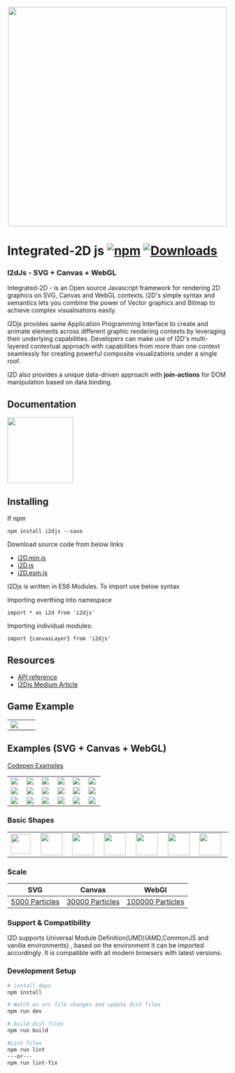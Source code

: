 <p align="center">
  <img src="https://github.com/I2Djs/I2Djs/blob/master/i2djsLogo.png?raw=true" width=500>
</p>

# Integrated-2D js [![npm](https://img.shields.io/npm/v/i2djs.svg)](https://www.npmjs.com/package/i2djs) [![Downloads](https://img.shields.io/npm/dm/i2djs.svg)](https://www.npmjs.com/package/i2djs)

### I2dJs - SVG + Canvas + WebGL

Integrated-2D - is an Open source Javascript framework for rendering 2D graphics on SVG, Canvas and WebGL contexts. I2D's simple syntax and semantics lets you combine the power of Vector graphics and Bitmap to achieve complex visualisations easily.

I2Djs provides same Application Programming Interface to create and animate elements across different graphic rendering contexts by leveraging their underlying capabilities. Developers can make use of I2D's multi-layered contextual approach with capabilities from more than one context seamlessly for creating powerful composite visualizations under a single roof.

I2D also provides a unique data-driven approach with **join-actions** for DOM manipulation based on data binding.

## Documentation

<a href="https://nswamy14.gitbook.io/i2djs/"><img width='150' src="https://raw.githubusercontent.com/I2Djs/I2Djs/snaps/examples/snaps/gitbookIcon.png"></a>

## Installing

If npm

```
npm install i2djs --save
```

Download source code from below links

-   [i2D.min.js](https://raw.githubusercontent.com/I2djs/I2D/master/dist/i2d.min.js)
-   [i2D.js](https://raw.githubusercontent.com/I2djs/I2D/master/dist/i2d.js)
-   [i2D.esm.js](https://raw.githubusercontent.com/I2djs/I2D/master/dist/i2d.esm.js)

I2Djs is written in ES6 Modules. To import use below syntax

Importing everthing into namespace

```
import * as i2d from 'i2djs'
```

Importing individual modules:

```
import {canvasLayer} from 'i2djs'
```

## Resources

-   [API reference](https://nswamy14.gitbook.io/i2djs)
-   [I2Djs Medium Article](https://medium.com/@narayanaswamy14/i2djs-integrated-2d-js-328549ef642)

## Game Example

<table>
    <tr>
      <td width="50%"><a href="https://codepen.io/nswamy14/pen/WNvdqJg">
        <img src="https://raw.githubusercontent.com/I2Djs/I2Djs/snaps/examples/snaps/gameloop.gif">
        </a>
      </td>
    </tr>
</table>

## Examples (SVG + Canvas + WebGL)

[Codepen Examples](https://codepen.io/search/pens?q=i2djs)

<table>
    <tr>
      <td width="15%"><a href="https://i2djs.github.io/I2Djs/examples/webGL/imagePointsDistortion.html"><img src="https://raw.githubusercontent.com/I2Djs/I2Djs/snaps/examples/snaps/imageDistortion.gif"></a></td>
      <td width="15%"><a href="https://codepen.io/nswamy14/pen/YzXYaXq"><img src="https://raw.githubusercontent.com/I2Djs/I2Djs/snaps/examples/snaps/heatmapGif.gif"></a></td>
      <td width="15%"><a href="https://i2djs.github.io/I2Djs/examples/canvas/mouseEvent2.html"><img src="https://raw.githubusercontent.com/I2Djs/I2Djs/snaps/examples/snaps/mouse2Animation.gif"></a></td>
      <td width="15%"><a href="https://i2djs.github.io/I2Djs/examples/canvas/geoMap.html"><img src="https://raw.githubusercontent.com/I2Djs/I2Djs/snaps/examples/snaps/geoMap.png"></a></td>
      <td width="15%"><a href="https://i2djs.github.io/I2Djs/examples/canvas/mouseEvent.html"><img src="https://raw.githubusercontent.com/I2Djs/I2Djs/snaps/examples/snaps/mouseAnimation.gif"></a></td>
      <td width="15%"><a href="https://codepen.io/nswamy14/pen/WNvdqJg"><img src="https://raw.githubusercontent.com/I2Djs/I2Djs/snaps/examples/snaps/imageAnimation.gif"></a></td>
    </tr>
  <tr>
    <td width="15%"><a href="https://i2djs.github.io/I2Djs/examples/canvas/pathAnimator.html"><img  src="https://raw.githubusercontent.com/I2Djs/I2Djs/snaps/examples/snaps/PathAnimation.gif"></a></td>
    <td width="15%"><a href="https://codepen.io/nswamy14/pen/BVxjog"><img src="https://raw.githubusercontent.com/I2Djs/I2Djs/snaps/examples/snaps/attributeAnimation.gif"></a></td>
    <td width="15%"><a href="https://i2djs.github.io/I2Djs/examples/canvas/pathMorph.html"><img  src="https://raw.githubusercontent.com/I2Djs/I2Djs/snaps/examples/snaps/PathMorphAnimation.gif"></a></td>
    <td width="15%"><a href="https://i2djs.github.io/I2Djs/examples/canvas/distortion.html"><img  src="https://raw.githubusercontent.com/I2Djs/I2Djs/snaps/examples/snaps/distortion.gif"></a></td>
    <td width="15%"><a href="https://i2djs.github.io/I2Djs/examples/canvas/radarAnimation.html"><img  src="https://raw.githubusercontent.com/I2Djs/I2Djs/snaps/examples/snaps/radarScanner.gif"></a></td>
    <td width="15%"><a href="https://i2djs.github.io/I2Djs/examples/canvas/sparklesAnimation.html"><img  src="https://raw.githubusercontent.com/I2Djs/I2Djs/snaps/examples/snaps/sparkles.gif"></a></td>
  </tr>
  <tr>
     <td width="15%"><a href="https://i2djs.github.io/I2Djs/examples/webGL/I2dAnimation.html"><img  src="https://raw.githubusercontent.com/I2Djs/I2Djs/snaps/examples/snaps/I2DAnimation.gif"></a></td>
     <td width="15%"><a href="https://i2djs.github.io/I2Djs/examples/canvas/solarSystem.html"><img  src="https://raw.githubusercontent.com/I2Djs/I2Djs/snaps/examples/snaps/solarAnimation.gif"></a></td>
    <td width="15%"><a href="https://codepen.io/nswamy14/pen/PEyvyK"><img src="https://raw.githubusercontent.com/I2Djs/I2Djs/snaps/examples/snaps/circleMoveMent.gif"></a></td>
    <td width="15%"><a href="https://i2djs.github.io/I2Djs/examples/canvas/graph.html"><img src="https://raw.githubusercontent.com/I2Djs/I2Djs/snaps/examples/snaps/graph.gif"></a></td>
        <td width="15%"><a href="https://i2djs.github.io/I2Djs/examples/webGL/hugegraph.html"><img src="https://raw.githubusercontent.com/I2Djs/I2Djs/snaps/examples/snaps/hugeGraph.gif"></a></td>
        <td width="15%"><a href="https://i2djs.github.io/I2Djs/examples/canvas/networkSystem.html"><img src="https://raw.githubusercontent.com/I2Djs/I2Djs/snaps/examples/snaps/graphAnimation.gif"></a></td>
  </tr>
</table>

### Basic Shapes

<table>
    <tr>
        <td width="10%"><a href="https://i2djs.github.io/I2Djs/examples/canvas/shapes.html"><img width="45" src="https://raw.githubusercontent.com/I2Djs/I2Djs/snaps/examples/snaps/square.png"></a></td>
        <td width="10%"><a href="https://i2djs.github.io/I2Djs/examples/canvas/shapes.html"><img width="50" src="https://raw.githubusercontent.com/I2Djs/I2Djs/snaps/examples/snaps/circle.png"></a></td>
        <td width="10%"><a href="https://i2djs.github.io/I2Djs/examples/canvas/shapes.html"><img width="50" src="https://raw.githubusercontent.com/I2Djs/I2Djs/snaps/examples/snaps/line.png"></a></td>
      <td width="10%"><a href="https://i2djs.github.io/I2Djs/examples/canvas/shapes.html"><img width="50" src="https://raw.githubusercontent.com/I2Djs/I2Djs/snaps/examples/snaps/polygon.png"></a></td>
      <td width="10%"><a href="https://i2djs.github.io/I2Djs/examples/canvas/shapes.html"><img width="50" src="https://raw.githubusercontent.com/I2Djs/I2Djs/snaps/examples/snaps/ellipse.png"></a></td>
      <td width="10%"><a href="https://i2djs.github.io/I2Djs/examples/canvas/shapes.html"><img width="50" src="https://raw.githubusercontent.com/I2Djs/I2Djs/snaps/examples/snaps/image.png"></a></td>
      <td width="10%"><a href="https://i2djs.github.io/I2Djs/examples/canvas/text.html"><img width="50" src="https://raw.githubusercontent.com/I2Djs/I2Djs/snaps/examples/snaps/text.png"></a></td>
    </tr>
</table>

### Scale

| SVG                                                                            | Canvas                                                                             | WebGl                                                                             |
| ------------------------------------------------------------------------------ | ---------------------------------------------------------------------------------- | --------------------------------------------------------------------------------- |
| [5000 Particles ](https://i2djs.github.io/I2Djs/examples/svg/distortion2.html) | [30000 Particles ](https://i2djs.github.io/I2Djs/examples/canvas/distortion2.html) | [100000 Particles ](https://i2djs.github.io/I2Djs/examples/webGL/distortion.html) |

### Support & Compatibility

I2D supports Universal Module Definition(UMD)(AMD,CommonJS and vanilla environments) , based on the environment it can be imported accordingly.
It is compatible with all modern browsers with latest versions.

### Development Setup

```bash
# install deps
npm install

# Watch on src file changes and update dist files
npm run dev

# build dist files
npm run build

#Lint files
npm run lint
---or---
npm run lint-fix
```
